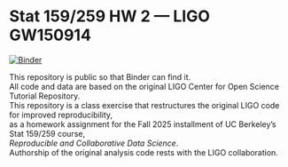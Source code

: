 # Stat 159/259 HW 2 — LIGO GW150914

[![Binder](https://mybinder.org/badge_logo.svg)](https://mybinder.org/v2/gh/UCB-stat-159-f25/hw-2-seojitongri/HEAD?labpath=LOSC_Event_tutorial.ipynb)

This repository is public so that Binder can find it.  
All code and data are based on the original LIGO Center for Open Science Tutorial Repository.  
This repository is a class exercise that restructures the original LIGO code for improved reproducibility,  
as a homework assignment for the Fall 2025 installment of UC Berkeley’s Stat 159/259 course,  
_Reproducible and Collaborative Data Science_.  
Authorship of the original analysis code rests with the LIGO collaboration.
